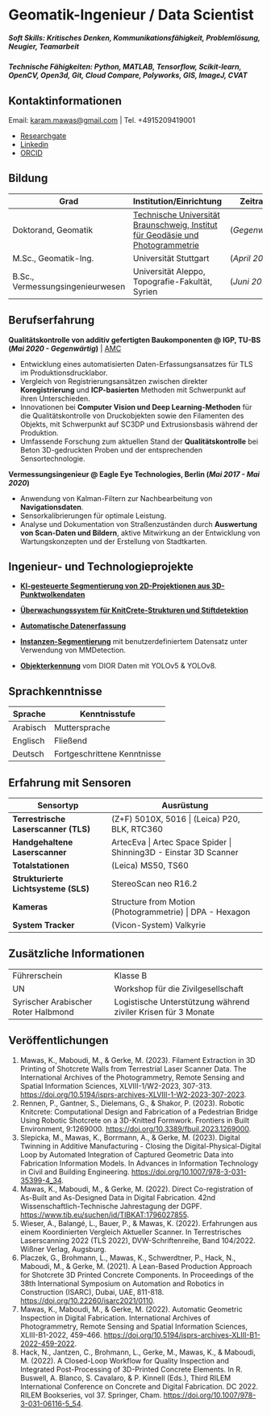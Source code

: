 # Geomatik-Ingenieur / Data Scientist

##### Soft Skills: Kritisches Denken, Kommunikationsfähigkeit, Problemlösung, Neugier, Teamarbeit
##### Technische Fähigkeiten: Python, MATLAB, Tensorflow, Scikit-learn, OpenCV, Open3d, Git, Cloud Compare, Polyworks, GIS, ImageJ, CVAT


## Kontaktinformationen
Email: karam.mawas@gmail.com  |  Tel.  +4915209419001

- [Researchgate](https://www.researchgate.net/profile/Karam-Mawas)
- [Linkedin](https://www.linkedin.com/in/karam-mawas-6103aa98/?locale=en_US)
- [ORCID](https://orcid.org/0000-0002-8608-7578)

<!--
## Ausbildung
- Ph.D., Geodäsie  | [Technische Universität Braunschweig, Institut für Geodäsie und Photogrammetrie](https://www.tu-braunschweig.de/igp/mitarbeiter/mawas-karam) (_Gegenwärtig_)							       		
- M.Sc., Geomatik-Ing.  | Universität Stuttgart (_April 2017_)
- B.Sc., Vermessungs-Ing.  | Universität Aleppo, Fakultät für Topographie, Aleppo, Syrien (_Juni 2013_)
-->

## Bildung

| Grad                        | Institution/Einrichtung                                                                                          | Zeitraum          |
|-----------------|------------------------------------------------------------------------------------------------------------------|-------------------|
| Doktorand, Geomatik | [Technische Universität Braunschweig, Institut für Geodäsie und Photogrammetrie](https://www.tu-braunschweig.de/igp/mitarbeiter/mawas-karam) | (_Gegenwärtig_)   |
| M.Sc., Geomatik-Ing. | Universität Stuttgart                                                                                           | (_April 2017_)    |
| B.Sc., Vermessungsingenieurwesen            | Universität Aleppo, Topografie-Fakultät, Syrien                                                                                      | (_Juni 2013_)     |


## Berufserfahrung
**Qualitätskontrolle von additiv gefertigten Baukomponenten @ IGP, TU-BS (_Mai 2020 - Gegenwärtig_)** | [AMC](https://amc-trr277.de/)
- Entwicklung eines automatisierten Daten-Erfassungsansatzes für TLS im Produktionsdrucklabor.
- Vergleich von Registrierungsansätzen zwischen direkter **Koregistrierung** und **ICP-basierten** Methoden mit Schwerpunkt auf ihren Unterschieden.
- Innovationen bei **Computer Vision und Deep Learning-Methoden** für die Qualitätskontrolle von Druckobjekten sowie den Filamenten des Objekts, mit Schwerpunkt auf SC3DP und Extrusionsbasis während der Produktion.
- Umfassende Forschung zum aktuellen Stand der **Qualitätskontrolle** bei Beton 3D-gedruckten Proben und der entsprechenden Sensortechnologie.


**Vermessungsingenieur @ Eagle Eye Technologies, Berlin (_Mai 2017 - Mai 2020_)**
- Anwendung von Kalman-Filtern zur Nachbearbeitung von **Navigationsdaten**.
- Sensorkalibrierungen für optimale Leistung.
- Analyse und Dokumentation von Straßenzuständen durch **Auswertung von Scan-Daten und Bildern**, aktive Mitwirkung an der Entwicklung von Wartungskonzepten und der Erstellung von Stadtkarten. 


## Ingenieur- und Technologieprojekte
- **[KI-gesteuerte Segmentierung von 2D-Projektionen aus 3D-Punktwolkendaten](https://amc-trr277.de/research-summary-report-of-c06-4/)**

- **[Überwachungssystem für KnitCrete-Strukturen und Stiftdetektion](https://drive.google.com/file/d/1-wcYo70cX6kY_TpKaCAlubiAea2HsUxK/view?usp=sharing)**

- **[Automatische Datenerfassung](https://amc-trr277.de/research-summary-report-c06/)**
  
- **[Instanzen-Segmentierung](https://github.com/KaramMawas/InstanceSegmentation)** mit benutzerdefiniertem Datensatz unter Verwendung von MMDetection.

- **[Objekterkennung](https://github.com/KaramMawas/Yolo_ObjectDetection)** vom DIOR Daten mit YOLOv5 & YOLOv8.

## Sprachkenntnisse

| Sprache  | Kenntnisstufe |
|----------|---------------|
| Arabisch | Muttersprache |
| Englisch | Fließend      |
| Deutsch  | Fortgeschrittene Kenntnisse |

## Erfahrung mit Sensoren

| Sensortyp                             | Ausrüstung                                          |
|---------------------------------------|----------------------------------------------------|
| **Terrestrische Laserscanner (TLS)**  | (Z+F) 5010X, 5016 \| (Leica) P20, BLK, RTC360      |
| **Handgehaltene Laserscanner**        | ArtecEva \| Artec Space Spider \| Shinning3D - Einstar 3D Scanner |
| **Totalstationen**                    | (Leica) MS50, TS60                                 |
| **Strukturierte Lichtsysteme (SLS)**  | StereoScan neo R16.2                               |
| **Kameras**                           | Structure from Motion (Photogrammetrie) \| DPA - Hexagon |
| **System Tracker**                    | (Vicon-System) Valkyrie                            |


<!--
### Erfahrung mit Sensoren
- **Terrestrische Laserscanner (TLS)**  | (Z+F) 5010X, 5016 | (Leica) P20, BLK, RTC360
- **Handheld-Laserscanner**  |  ArtecEva  |  Artec Space Spider |  Shinning3D - Einstar 3D Scanner
- **Tachymeter** | (Leica) MS50, TS60
- **Strukturiertes Lichtsystem (SLS)** | StereoScan neo R16.2
- **Kameras** | Structure from Motion (Photogrammetry) | DPA - Hexagon
- **System-Tracker** | (Vicon System) Valkyrie
-->

<!--
### Sprachen
- Arabisch  |  Muttersprache
- Englisch  |  Fließend
- Deutscg  |  B2-Niveau
-->

## Zusätzliche Informationen
<table>
  <tr>
    <td>Führerschein</td>
    <td>Klasse B</td>
  </tr>
  <tr>
    <td>UN</td>
    <td>Workshop für die Zivilgesellschaft</td>
  </tr>
  <tr>
    <td>Syrischer Arabischer Roter Halbmond</td>
    <td>Logistische Unterstützung während ziviler Krisen für 3 Monate</td>
  </tr>
</table>


## Veröffentlichungen
1. Mawas, K., Maboudi, M., & Gerke, M. (2023). Filament Extraction in 3D Printing of Shotcrete Walls from Terrestrial Laser Scanner Data. The International Archives of the Photogrammetry, Remote Sensing and Spatial Information Sciences, XLVIII-1/W2-2023, 307-313. https://doi.org/10.5194/isprs-archives-XLVIII-1-W2-2023-307-2023.
2. Rennen, P., Gantner, S., Dielemans, G., & Shakor, P. (2023). Robotic Knitcrete: Computational Design and Fabrication of a Pedestrian Bridge Using Robotic Shotcrete on a 3D-Knitted Formwork. Frontiers in Built Environment, 9:1269000. https://doi.org/10.3389/fbuil.2023.1269000.
3. Slepicka, M., Mawas, K., Borrmann, A., & Gerke, M. (2023). Digital Twinning in Additive Manufacturing - Closing the Digital-Physical-Digital Loop by Automated Integration of Captured Geometric Data into Fabrication Information Models. In Advances in Information Technology in Civil and Building Engineering. https://doi.org/10.1007/978-3-031-35399-4_34.
4. Mawas, K., Maboudi, M., & Gerke, M. (2022). Direct Co-registration of As-Built and As-Designed Data in Digital Fabrication. 42nd Wissenschaftlich-Technische Jahrestagung der DGPF. https://www.tib.eu/suchen/id/TIBKAT:1796027855.
5. Wieser, A., Balangé, L., Bauer, P., & Mawas, K. (2022). Erfahrungen aus einem Koordinierten Vergleich Aktueller Scanner. In Terrestrisches Laserscanning 2022 (TLS 2022), DVW-Schriftenreihe, Band 104/2022. Wißner Verlag, Augsburg.
6. Placzek, G., Brohmann, L., Mawas, K., Schwerdtner, P., Hack, N., Maboudi, M., & Gerke, M. (2021). A Lean-Based Production Approach for Shotcrete 3D Printed Concrete Components. In Proceedings of the 38th International Symposium on Automation and Robotics in Construction (ISARC), Dubai, UAE, 811-818. https://doi.org/10.22260/isarc2021/0110.
7. Mawas, K., Maboudi, M., & Gerke, M. (2022). Automatic Geometric Inspection in Digital Fabrication. International Archives of Photogrammetry, Remote Sensing and Spatial Information Sciences, XLIII-B1-2022, 459–466. https://doi.org/10.5194/isprs-archives-XLIII-B1-2022-459-2022.
8. Hack, N., Jantzen, C., Brohmann, L., Gerke, M., Mawas, K., & Maboudi, M. (2022). A Closed-Loop Workflow for Quality Inspection and Integrated Post-Processing of 3D-Printed Concrete Elements. In R. Buswell, A. Blanco, S. Cavalaro, & P. Kinnell (Eds.), Third RILEM International Conference on Concrete and Digital Fabrication. DC 2022. RILEM Bookseries, vol 37. Springer, Cham. https://doi.org/10.1007/978-3-031-06116-5_54.

